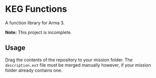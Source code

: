 # KEG Functions

A function library for Arma 3.

**Note:** This project is incomplete.


## Usage

Drag the contents of the repository to your mission folder. The `description.ext` file must be merged manually however, if your mission folder already contains one.

